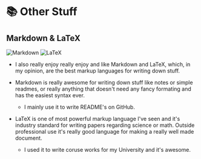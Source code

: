 # 📚 Other Stuff

## Markdown & LaTeX

![Markdown](https://img.shields.io/badge/markdown-%23000000.svg?style=for-the-badge&logo=markdown&logoColor=white)
![LaTeX](https://img.shields.io/badge/latex-%23008080.svg?style=for-the-badge&logo=latex&logoColor=white)

- I also really enjoy really enjoy and like Markdown and LaTeX, which, in my opinion, are the best markup languages for writing down stuff.

- Markdown is really awesome for writing down stuff like notes or simple readmes, or really anything that doesn't need any fancy formating and has the easiest syntax ever.
  - I mainly use it to write README's on GitHub.

- LaTeX is one of most powerful markup language I've seen and it's industry standard for writing papers regarding science or math. Outside professional use it's really good language for making a really well made document.
  - I used it to write coruse works for my University and it's awesome.
